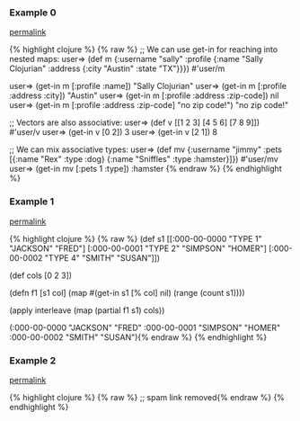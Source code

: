 ### Example 0
[permalink](#example-0)

{% highlight clojure %}
{% raw %}
;; We can use get-in for reaching into nested maps:
user=> (def m {:username "sally"
               :profile {:name "Sally Clojurian"
                         :address {:city "Austin" :state "TX"}}})
#'user/m

user=> (get-in m [:profile :name])
"Sally Clojurian"
user=> (get-in m [:profile :address :city])
"Austin"
user=> (get-in m [:profile :address :zip-code])
nil
user=> (get-in m [:profile :address :zip-code] "no zip code!")
"no zip code!"


;; Vectors are also associative:
user=> (def v [[1 2 3]
               [4 5 6]
               [7 8 9]])
#'user/v
user=> (get-in v [0 2])
3
user=> (get-in v [2 1])
8


;; We can mix associative types:
user=> (def mv {:username "jimmy"
                :pets [{:name "Rex"
                        :type :dog}
                       {:name "Sniffles"
                        :type :hamster}]})
#'user/mv
user=> (get-in mv [:pets 1 :type])
:hamster
{% endraw %}
{% endhighlight %}


### Example 1
[permalink](#example-1)

{% highlight clojure %}
{% raw %}
(def s1 [[:000-00-0000 "TYPE 1" "JACKSON" "FRED"]
         [:000-00-0001 "TYPE 2" "SIMPSON" "HOMER"]
         [:000-00-0002 "TYPE 4" "SMITH" "SUSAN"]])

(def cols [0 2 3])

(defn f1
  [s1 col]
  (map #(get-in s1 [% col] nil) (range (count s1))))

(apply interleave (map (partial f1 s1) cols))

(:000-00-0000 "JACKSON" "FRED" :000-00-0001 "SIMPSON" "HOMER" :000-00-0002 "SMITH" "SUSAN"){% endraw %}
{% endhighlight %}


### Example 2
[permalink](#example-2)

{% highlight clojure %}
{% raw %}
;; spam link removed{% endraw %}
{% endhighlight %}


